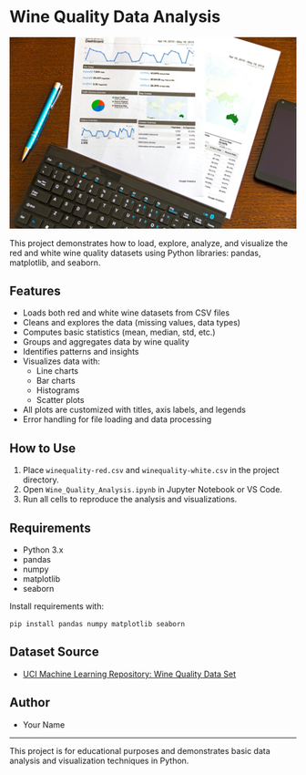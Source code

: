 # Wine Quality Data Analysis

![alt text](wine.jpg)

This project demonstrates how to load, explore, analyze, and visualize the red and white wine quality datasets using Python libraries: pandas, matplotlib, and seaborn.

## Features
- Loads both red and white wine datasets from CSV files
- Cleans and explores the data (missing values, data types)
- Computes basic statistics (mean, median, std, etc.)
- Groups and aggregates data by wine quality
- Identifies patterns and insights
- Visualizes data with:
  - Line charts
  - Bar charts
  - Histograms
  - Scatter plots
- All plots are customized with titles, axis labels, and legends
- Error handling for file loading and data processing

## How to Use
1. Place `winequality-red.csv` and `winequality-white.csv` in the project directory.
2. Open `Wine_Quality_Analysis.ipynb` in Jupyter Notebook or VS Code.
3. Run all cells to reproduce the analysis and visualizations.

## Requirements
- Python 3.x
- pandas
- numpy
- matplotlib
- seaborn

Install requirements with:
```
pip install pandas numpy matplotlib seaborn
```

## Dataset Source
- [UCI Machine Learning Repository: Wine Quality Data Set](https://archive.ics.uci.edu/ml/datasets/wine+quality)

## Author
- Your Name

---
This project is for educational purposes and demonstrates basic data analysis and visualization techniques in Python.
